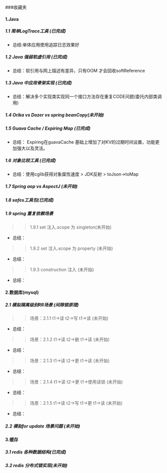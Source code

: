 ###收藏夹
#### 1.Java
##### 1.1 简单LogTrace工具 (已完成)
* 总结:单体应用使用追踪日志效果好
##### 1.2 Java 强弱软虚引用 (已完成)
* 总结：软引用与网上描述有差异，只有OOM 才会回收softReference
##### 1.3 Java 中应用骨架实现 (已完成)
* 总结：解决多个实现类实现同一个接口方法存在重复CODE问题(委托内部类调用)
##### 1.4 Orika vs Dozer vs spring beanCopy(未开始)
##### 1.5 Guava Cache / Expiring Map (已完成)
* 总结： Expiring在guavaCache 基础上增加了对KV的过期时间设置，功能更加强大以及灵活。
##### 1.6 对象比较工具 (已完成)  
* 总结：使用cglib获得对象属性速度 > JDK反射 > toJson->toMap 
##### 1.7 Spring aop vs AspectJ (未开始)
  
##### 1.8 safes工具包(已完成)
##### 1.9 spring 重复依赖场景
> > 1.9.1 set 注入.scope 为 singleton(未开始)
* 总结： 
> > 1.9.2 set 注入.scope 为 property (未开始)
* 总结： 
> > 1.9.3 construction 注入 (未开始)
* 总结： 
      
#### 2.数据库(mysql)  
##### 2.1 模拟隔离级别RR场景 (间隙锁原理) 
> > 场景：2.1.1 t1->读 t2->写 t1->读 (未开始)
* 总结： 
> > 场景：2.1.2 t1->读 t2->删 t1->读 (未开始)
* 总结：  
> > 场景：2.1.3 t1->读 t2->更 t1->读 (未开始)
* 总结： 
> > 场景：2.1.4 t1->读 t2->更 t1->使用读锁 (未开始)
* 总结： 
> > 场景：2.1.5 t1->读 t2->写 t1->更 t1->读 (未开始)
* 总结： 

##### 2.2 模拟for update 场景问题 (未开始)

#### 3.缓存
##### 3.1 redis 各种数据结构(已完成)

##### 3.2 redis 分布式锁实现(未开始) 
        





